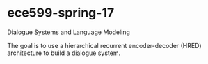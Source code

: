 # ece599-spring-17
Dialogue Systems and Language Modeling

The goal is to use a hierarchical recurrent encoder-decoder (HRED) architecture to build a dialogue system.

